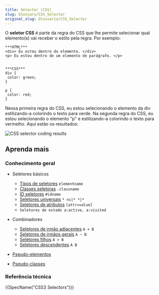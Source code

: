 ```yaml
---
title: Selector (CSS)
slug: Glossary/CSS_Selector
original_slug: Glossario/CSS_Selector
---
```


O **seletor CSS** é parte da regra do CSS que lhe permite selecionar qual elemento(s) vai receber o estilo pela regra. Por exemplo:

```
***HTML***
<div> Eu estou dentro do elemento. </div>
<p> Eu estou dentro de um elemento de parágrafo. </p>


***CSS***
div {
 color: green;
}

p {
 color: red;
}
```

Nessa primeira regra do CSS, eu estou selecionando o elemento da div estilizando-a colorindo o texto para verde. Na segunda regra do CSS, eu estou selecionando o elemento "p" e estilizando-a colorindo o texto para vermelho. Aqui estão os resultados:

![CSS selector coding results](https://mdn.mozillademos.org/files/13941/cssSelectorMDNGlossary.jpg)

## Aprenda mais

### Conhecimento geral

- Seletores básicos

  - [Tipos de seletores](/pt-BR/docs/Web/CSS/Type_selectors) `elementname`
  - [Classes seletoras](/pt-BR/docs/Web/CSS/Class_selectors) `.classname`
  - [ID seletores](/pt-BR/docs/Web/CSS/ID_selectors) `#idname`
  - [Seletores universais](/pt-BR/docs/Web/CSS/Universal_selectors) `* ns|* *|*`
  - [Seletores de atributos](/pt-BR/docs/Web/CSS/Attribute_selectors) `[attr=value]`
  - `Seletores de estado a:active, a:visited`

- Combinadores

  - [Seletores de irmão adjacentes](/pt-BR/docs/Web/CSS/Adjacent_sibling_selectors) `A + B`
  - [Seletores de irmãos gerais](/pt-BR/docs/Web/CSS/General_sibling_selectors) `A ~ B`
  - [Seletores filhos](/pt-BR/docs/Web/CSS/Child_selectors) `A > B`
  - [Seletores descendentes](/pt-BR/docs/Web/CSS/Descendant_selectors) `A B`

- [Pseudo-elementos](/pt-BR/docs/Web/CSS/Pseudo-elements)
- [Pseudo-classes](/pt-BR/docs/Web/CSS/Pseudo-classes)

### Referência técnica

{{SpecName("CSS3 Selectors")}}
